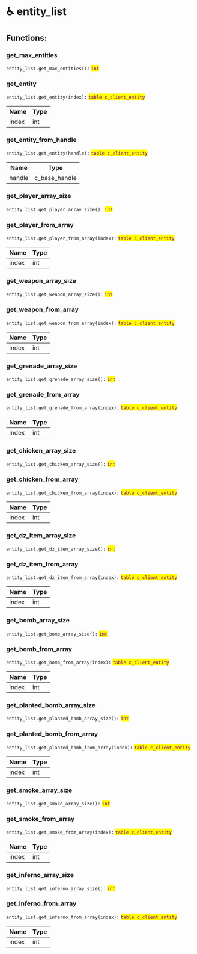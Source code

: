 # ♿ entity\_list

## Functions:

### get\_max\_entities

`entity_list.get_max_entities():` <mark style="color:purple;">`int`</mark>

### get\_entity

`entity_list.get_entity(index):` <mark style="color:purple;">`table c_client_entity`</mark>

| Name  | Type |
| ----- | ---- |
| index | int  |

### get\_entity\_from\_handle

`entity_list.get_entity(handle):` <mark style="color:purple;">`table c_client_entity`</mark>

| Name   | Type            |
| ------ | --------------- |
| handle | c\_base\_handle |

### get\_player\_array\_size

`entity_list.get_player_array_size():` <mark style="color:purple;">`int`</mark>

### get\_player\_from\_array

`entity_list.get_player_from_array(index):` <mark style="color:purple;">`table c_client_entity`</mark>

| Name  | Type |
| ----- | ---- |
| index | int  |

### get\_weapon\_array\_size

`entity_list.get_weapon_array_size():` <mark style="color:purple;">`int`</mark>

### get\_weapon\_from\_array

`entity_list.get_weapon_from_array(index):` <mark style="color:purple;">`table c_client_entity`</mark>

| Name  | Type |
| ----- | ---- |
| index | int  |

### get\_grenade\_array\_size

`entity_list.get_grenade_array_size():` <mark style="color:purple;">`int`</mark>

### get\_grenade\_from\_array

`entity_list.get_grenade_from_array(index):` <mark style="color:purple;">`table c_client_entity`</mark>

| Name  | Type |
| ----- | ---- |
| index | int  |

### get\_chicken\_array\_size

`entity_list.get_chicken_array_size():` <mark style="color:purple;">`int`</mark>

### get\_chicken\_from\_array

`entity_list.get_chicken_from_array(index):` <mark style="color:purple;">`table c_client_entity`</mark>

| Name  | Type |
| ----- | ---- |
| index | int  |

### get\_dz\_item\_array\_size

`entity_list.get_dz_item_array_size():` <mark style="color:purple;">`int`</mark>

### get\_dz\_item\_from\_array

`entity_list.get_dz_item_from_array(index):` <mark style="color:purple;">`table c_client_entity`</mark>

| Name  | Type |
| ----- | ---- |
| index | int  |

### get\_bomb\_array\_size

`entity_list.get_bomb_array_size():` <mark style="color:purple;">`int`</mark>

### get\_bomb\_from\_array

`entity_list.get_bomb_from_array(index):` <mark style="color:purple;">`table c_client_entity`</mark>

| Name  | Type |
| ----- | ---- |
| index | int  |

### get\_planted\_bomb\_array\_size

`entity_list.get_planted_bomb_array_size():` <mark style="color:purple;">`int`</mark>

### get\_planted\_bomb\_from\_array

`entity_list.get_planted_bomb_from_array(index):` <mark style="color:purple;">`table c_client_entity`</mark>

| Name  | Type |
| ----- | ---- |
| index | int  |

### get\_smoke\_array\_size

`entity_list.get_smoke_array_size():` <mark style="color:purple;">`int`</mark>

### get\_smoke\_from\_array

`entity_list.get_smoke_from_array(index):` <mark style="color:purple;">`table c_client_entity`</mark>

| Name  | Type |
| ----- | ---- |
| index | int  |

### get\_inferno\_array\_size

`entity_list.get_inferno_array_size():` <mark style="color:purple;">`int`</mark>

### get\_inferno\_from\_array

`entity_list.get_inferno_from_array(index):` <mark style="color:purple;">`table c_client_entity`</mark>

| Name  | Type |
| ----- | ---- |
| index | int  |

###
